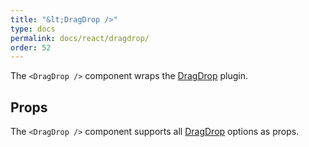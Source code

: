 ```yaml
---
title: "&lt;DragDrop />"
type: docs
permalink: docs/react/dragdrop/
order: 52
---
```


The `<DragDrop />` component wraps the [DragDrop][] plugin.

## Props

The `<DragDrop />` component supports all [DragDrop][] options as props.

[DragDrop]: /docs/dragdrop/
